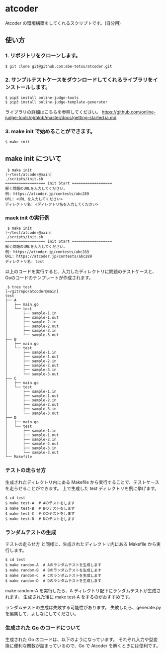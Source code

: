 # atcoder

Atcoder の環境構築をしてくれるスクリプトです。(自分用)

## 使い方

### 1. リポジトリをクローンします。
```shell
$ git clone git@github.com:abe-tetsu/atcoder.git
```

### 2. サンプルテストケースをダウンロードしてくれるライブラリをインストールします。
```shell
$ pip3 install online-judge-tools
$ pip3 install online-judge-template-generator
```

ライブラリの詳細はこちらを参照してください。
https://github.com/online-judge-tools/oj/blob/master/docs/getting-started.ja.md

### 3. make init で始めることができます。

```shell
$ make init
```

## make init について

```shell
 $ make init                                                                        [~/test/atcoder@main]
./scripts/init.sh
================== init Start ==================
解く問題のURLを入力してください。
例: https://atcoder.jp/contests/abc289
URL: <URL を入力してください>
ディレクトリ名: <ディレクトリ名を入力してください>
```

### maek init の実行例

```shell
 $ make init                                                                        [~/test/atcoder@main]
./scripts/init.sh
================== init Start ==================
解く問題のURLを入力してください。
例: https://atcoder.jp/contests/abc289
URL: https://atcoder.jp/contests/abc289
ディレクトリ名: test
```

以上のコードを実行すると、入力したディレクトリに問題のテストケースと、Goのコードのテンプレートが作成されます。

```shell
 $ tree test                                                                     [~/gitrepo/atcoder@main]
test
├── A
│   ├── main.go
│   └── test
│       ├── sample-1.in
│       ├── sample-1.out
│       ├── sample-2.in
│       ├── sample-2.out
│       ├── sample-3.in
│       └── sample-3.out
├── B
│   ├── main.go
│   └── test
│       ├── sample-1.in
│       ├── sample-1.out
│       ├── sample-2.in
│       ├── sample-2.out
│       ├── sample-3.in
│       └── sample-3.out
├── C
│   ├── main.go
│   └── test
│       ├── sample-1.in
│       ├── sample-1.out
│       ├── sample-2.in
│       ├── sample-2.out
│       ├── sample-3.in
│       └── sample-3.out
├── D
│   ├── main.go
│   └── test
│       ├── sample-1.in
│       ├── sample-1.out
│       ├── sample-2.in
│       ├── sample-2.out
│       ├── sample-3.in
│       └── sample-3.out
└── Makefile
```

### テストの走らせ方

生成されたディレクトリ内にある Makefile から実行することで、テストケースを走らせることができます。
上で生成した test ディレクトリを例に挙げます。

```shell
$ cd test
$ make test-A  # Aのテストをします
$ make test-B  # Bのテストをします
$ make test-C  # Cのテストをします
$ make test-D  # Dのテストをします
```

### ランダムテストの生成

テストの走らせ方 と同様に、生成されたディレクトリ内にある Makefile から実行します。

```shell
$ cd test
$ make random-A  # Aのランダムテストを生成します
$ make random-B  # Bのランダムテストを生成します
$ make random-C  # Cのランダムテストを生成します
$ make random-D  # Dのランダムテストを生成します
```

make random-A を実行したら、A ディレクトリ配下にランダムテストが生成されます。
生成された後に make test-A をするのがおすすめです。

ランダムテストの生成は失敗する可能性があります。
失敗したら、generate.py を編集して、よしなにしてください。

### 生成された Go のコードについて

生成された Go のコードは、以下のようになっています。
それぞれ入力や型変換に便利な関数が詰まっているので、Go で Atcoder を解くときには便利です。

